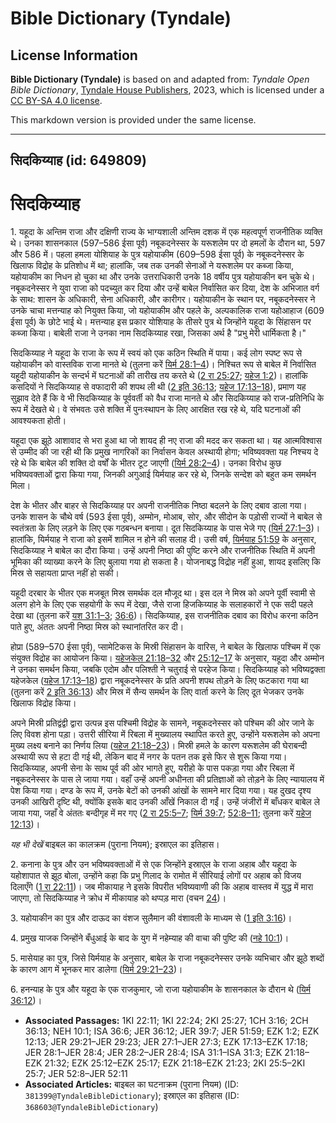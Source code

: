# Bible Dictionary (Tyndale)

## License Information

**Bible Dictionary (Tyndale)** is based on and adapted from: _Tyndale Open Bible Dictionary_, [Tyndale House Publishers](https://tyndaleopenresources.com/), 2023, which is licensed under a [CC BY-SA 4.0 license](https://creativecommons.org/licenses/by-sa/4.0/legalcode.en).

This markdown version is provided under the same license.



--------------------------------

## सिदकिय्याह (id: 649809)

सिदकिय्याह
==========

1\. यहूदा के अन्तिम राजा और दक्षिणी राज्य के भाग्यशाली अन्तिम दशक में एक महत्वपूर्ण राजनीतिक व्यक्ति थे। उनका शासनकाल (597–586 ईसा पूर्व) नबूकदनेस्सर के यरूशलेम पर दो हमलों के दौरान था, 597 और 586 में। पहला हमला योशियाह के पुत्र यहोयाकीम (609–598 ईसा पूर्व) के नबूकदनेस्सर के खिलाफ विद्रोह के प्रतिशोध में था; हालांकि, जब तक उनकी सेनाओं ने यरूशलेम पर कब्जा किया, यहोयाकीम का निधन हो चुका था और उनके उत्तराधिकारी उनके 18 वर्षीय पुत्र यहोयाकीन बन चुके थे। नबूकदनेस्सर ने युवा राजा को पदच्युत कर दिया और उन्हें बाबेल निर्वासित कर दिया, देश के अभिजात वर्ग के साथ: शासन के अधिकारी, सेना अधिकारी, और कारीगर। यहोयाकीन के स्थान पर, नबूकदनेस्सर ने उनके चाचा मत्तन्याह को नियुक्त किया, जो यहोयाकीम और पहले के, अल्पकालिक राजा यहोआहाज (609 ईसा पूर्व) के छोटे भाई थे। मत्तन्याह इस प्रकार योशियाह के तीसरे पुत्र थे जिन्होंने यहूदा के सिंहासन पर कब्जा किया। बाबेली राजा ने उनका नाम सिदकिय्याह रखा, जिसका अर्थ है "प्रभु मेरी धार्मिकता है।"

सिदकिय्याह ने यहूदा के राजा के रूप में स्वयं को एक कठिन स्थिति में पाया। कई लोग स्पष्ट रूप से यहोयाकीन को वास्तविक राजा मानते थे (तुलना करें [यिर्म 28:1–4](https://ref.ly/Jer28:1-Jer28:4))। निश्चित रूप से बाबेल में निर्वासित यहूदी यहोयाकीन के सन्दर्भ में घटनाओं की तारीख तय करते थे ([2 रा 25:27](https://ref.ly/2Kgs25:27); [यहेज 1:2](https://ref.ly/Ezek1:2))। हालांकि कसदियों ने सिदकिय्याह से वफादारी की शपथ ली थी ([2 इति 36:13](https://ref.ly/2Chr36:13); [यहेज 17:13–18](https://ref.ly/Ezek17:13-Ezek17:18)), प्रमाण यह सुझाव देते हैं कि वे भी सिदकिय्याह के पूर्ववर्ती को वैध राजा मानते थे और सिदकिय्याह को राज\-प्रतिनिधि के रूप में देखते थे। वे संभवतः उसे शक्ति में पुनःस्थापन के लिए आरक्षित रख रहे थे, यदि घटनाओं की आवश्यकता होती।

यहूदा एक झूठे आशावाद से भरा हुआ था जो शायद ही नए राजा की मदद कर सकता था। यह आत्मविश्वास से उम्मीद की जा रही थी कि प्रमुख नागरिकों का निर्वासन केवल अस्थायी होगा; भविष्यवक्ता यह निश्चय दे रहे थे कि बाबेल की शक्ति दो वर्षों के भीतर टूट जाएगी ([यिर्म 28:2–4](https://ref.ly/Jer28:2-Jer28:4))। उनका विरोध कुछ भविष्यवक्ताओं द्वारा किया गया, जिनकी अगुआई यिर्मयाह कर रहे थे, जिनके सन्देश को बहुत कम समर्थन मिला।

देश के भीतर और बाहर से सिदकिय्याह पर अपनी राजनीतिक निष्ठा बदलने के लिए दबाव डाला गया। उनके शासन के चौथे वर्ष (593 ईसा पूर्व), अम्मोन, मोआब, सोर, और सीदोन के पड़ोसी राज्यों ने बाबेल से स्वतंत्रता के लिए लड़ने के लिए एक गठबन्धन बनाया। दूत सिदकिय्याह के पास भेजे गए ([यिर्म 27:1–3](https://ref.ly/Jer27:1-Jer27:3))। हालांकि, यिर्मयाह ने राजा को इसमें शामिल न होने की सलाह दी। उसी वर्ष, [यिर्मयाह 51:59](https://ref.ly/Jer51:59) के अनुसार, सिदकिय्याह ने बाबेल का दौरा किया। उन्हें अपनी निष्ठा की पुष्टि करने और राजनीतिक स्थिति में अपनी भूमिका की व्याख्या करने के लिए बुलाया गया हो सकता है। योजनाबद्ध विद्रोह नहीं हुआ, शायद इसलिए कि मिस्र से सहायता प्राप्त नहीं हो सकी।

यहूदी दरबार के भीतर एक मजबूत मिस्र समर्थक दल मौजूद था। इस दल ने मिस्र को अपने पूर्वी स्वामी से अलग होने के लिए एक सहयोगी के रूप में देखा, जैसे राजा हिजकिय्याह के सलाहकारों ने एक सदी पहले देखा था (तुलना करें [यश 31:1–3](https://ref.ly/Isa31:1-Isa31:3); [36:6](https://ref.ly/Isa36:6))। सिदकिय्याह, इस राजनीतिक दबाव का विरोध करना कठिन पाते हुए, अंततः अपनी निष्ठा मिस्र को स्थानांतरित कर दी।

होप्रा (589–570 ईसा पूर्व), प्सामेटिकस के मिस्री सिंहासन के वारिस, ने बाबेल के खिलाफ पश्चिम में एक संयुक्त विद्रोह का आयोजन किया। [यहेजकेल 21:18–32](https://ref.ly/Ezek21:18-Ezek21:32) और [25:12–17](https://ref.ly/Ezek25:12-Ezek25:17) के अनुसार, यहूदा और अम्मोन ने उनका समर्थन किया, जबकि एदोम और पलिश्ती ने चतुराई से परहेज किया। सिदकिय्याह को भविष्यद्वक्ता यहेजकेल ([यहेज 17:13–18](https://ref.ly/Ezek17:13-Ezek17:18)) द्वारा नबूकदनेस्सर के प्रति अपनी शपथ तोड़ने के लिए फटकारा गया था (तुलना करें [2 इति 36:13](https://ref.ly/2Chr36:13)) और मिस्र में सैन्य समर्थन के लिए वार्ता करने के लिए दूत भेजकर उनके खिलाफ विद्रोह किया।

अपने मिस्री प्रतिद्वंद्वी द्वारा उत्पन्न इस पश्चिमी विद्रोह के सामने, नबूकदनेस्सर को पश्चिम की ओर जाने के लिए विवश होना पड़ा। उत्तरी सीरिया में रिबला में मुख्यालय स्थापित करते हुए, उन्होंने यरूशलेम को अपना मुख्य लक्ष्य बनाने का निर्णय लिया ([यहेज 21:18–23](https://ref.ly/Ezek21:18-Ezek21:23))। मिस्री हमले के कारण यरूशलेम की घेराबन्दी अस्थायी रूप से हटा दी गई थी, लेकिन बाद में नगर के पतन तक इसे फिर से शुरू किया गया। सिदकिय्याह, अपनी सेना के साथ पूर्व की ओर भागते हुए, यरीहो के पास पकड़ा गया और रिबला में नबूकदनेस्सर के पास ले जाया गया। वहाँ उन्हें अपनी अधीनता की प्रतिज्ञाओं को तोड़ने के लिए न्यायालय में पेश किया गया। दण्ड के रूप में, उनके बेटों को उनकी आंखों के सामने मार दिया गया। यह दुखद दृश्य उनकी आखिरी दृष्टि थी, क्योंकि इसके बाद उनकी आँखें निकाल दी गईं। उन्हें जंजीरों में बाँधकर बाबेल ले जाया गया, जहाँ वे अंततः बन्दीगृह में मर गए ([2 रा 25:5–7](https://ref.ly/2Kgs25:5-2Kgs25:7); [यिर्म 39:7](https://ref.ly/Jer39:7); [52:8–11](https://ref.ly/Jer52:8-Jer52:11); तुलना करें [यहेज 12:13](https://ref.ly/Ezek12:13))।

*यह भी देखें* बाइबल का कालक्रम (पुराना नियम); इस्राएल का इतिहास।

2\. कनाना के पुत्र और उन भविष्यवक्ताओं में से एक जिन्होंने इस्राएल के राजा अहाब और यहूदा के यहोशापात से झूठ बोला, उन्होंने कहा कि प्रभु गिलाद के रामोत में सीरियाई लोगों पर अहाब को विजय दिलाएँगे ([1 रा 22:11](https://ref.ly/1Kgs22:11))। जब मीकायाह ने इसके विपरीत भविष्यवाणी की कि अहाब वास्तव में युद्ध में मारा जाएगा, तो सिदकिय्याह ने क्रोध में मीकायाह को थप्पड़ मारा (वचन [24](https://ref.ly/1Kgs22:24))।

3\. यहोयाकीन का पुत्र और दाऊद का वंशज सुलैमान की वंशावली के माध्यम से ([1 इति 3:16](https://ref.ly/1Chr3:16))।

4\. प्रमुख याजक जिन्होंने बँधुआई के बाद के युग में नहेम्याह की वाचा की पुष्टि की ([नहे 10:1](https://ref.ly/Neh10:1))।

5\. मासेयाह का पुत्र, जिसे यिर्मयाह के अनुसार, बाबेल के राजा नबूकदनेस्सर उनके व्यभिचार और झूठे शब्दों के कारण आग में भूनकर मार डालेगा ([यिर्म 29:21–23](https://ref.ly/Jer29:21-Jer29:23))।

6\. हनन्याह के पुत्र और यहूदा के एक राजकुमार, जो राजा यहोयाकीम के शासनकाल के दौरान थे ([यिर्म 36:12](https://ref.ly/Jer36:12))।

* **Associated Passages:** 1KI 22:11; 1KI 22:24; 2KI 25:27; 1CH 3:16; 2CH 36:13; NEH 10:1; ISA 36:6; JER 36:12; JER 39:7; JER 51:59; EZK 1:2; EZK 12:13; JER 29:21–JER 29:23; JER 27:1–JER 27:3; EZK 17:13–EZK 17:18; JER 28:1–JER 28:4; JER 28:2–JER 28:4; ISA 31:1–ISA 31:3; EZK 21:18–EZK 21:32; EZK 25:12–EZK 25:17; EZK 21:18–EZK 21:23; 2KI 25:5–2KI 25:7; JER 52:8–JER 52:11
* **Associated Articles:** बाइबल का घटनाक्रम (पुराना नियम) (ID: `381399@TyndaleBibleDictionary`); इस्राएल का इतिहास  (ID: `368603@TyndaleBibleDictionary`)

